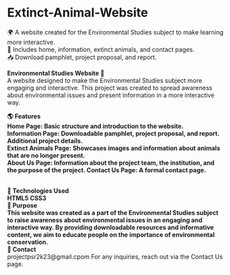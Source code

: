# Extinct-Animal-Website
🌍 A website created for the Environmental Studies subject to make learning more interactive.<br> 📄 Includes home, information, extinct animals, and contact pages. <br> 📥 Download pamphlet, project proposal, and report.


<b>Environmental Studies Website 🌿</b><br>
A website designed to make the Environmental Studies subject more engaging and interactive. This project was created to spread awareness about environmental issues and present information in a more interactive way.

<b>🌎 Features<b><br>
Home Page: Basic structure and introduction to the website.<br>
Information Page:
Downloadable pamphlet, project proposal, and report.
Additional project details.<br>
Extinct Animals Page:
Showcases images and information about animals that are no longer present.<br>
About Us Page:
Information about the project team, the institution, and the purpose of the project.
Contact Us Page: A formal contact page.

<br>
<b>🔧 Technologies Used</b><br>
HTML5
CSS3

<br>
<b></b>🎯 Purpose</b></br>
This website was created as a part of the Environmental Studies subject to raise awareness about environmental issues in an engaging and interactive way. By providing downloadable resources and informative content, we aim to educate people on the importance of environmental conservation.


<br>
<b></b>📩 Contact</b><br>
projectpsr2k23@gmail.cpom
For any inquiries, reach out via the Contact Us page.
